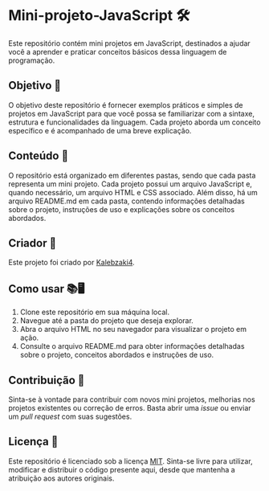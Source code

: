 # Mini-projeto-JavaScript 🛠️

Este repositório contém mini projetos em JavaScript, destinados a ajudar você a aprender e praticar conceitos básicos dessa linguagem de programação.

## Objetivo 🎯

O objetivo deste repositório é fornecer exemplos práticos e simples de projetos em JavaScript para que você possa se familiarizar com a sintaxe, estrutura e funcionalidades da linguagem. Cada projeto aborda um conceito específico e é acompanhado de uma breve explicação.

## Conteúdo 📂

O repositório está organizado em diferentes pastas, sendo que cada pasta representa um mini projeto. Cada projeto possui um arquivo JavaScript e, quando necessário, um arquivo HTML e CSS associado. Além disso, há um arquivo README.md em cada pasta, contendo informações detalhadas sobre o projeto, instruções de uso e explicações sobre os conceitos abordados.

## Criador 👤

Este projeto foi criado por [Kalebzaki4](https://github.com/Kalebzaki4).

## Como usar 📚🖥️

1. Clone este repositório em sua máquina local.
2. Navegue até a pasta do projeto que deseja explorar.
3. Abra o arquivo HTML no seu navegador para visualizar o projeto em ação.
4. Consulte o arquivo README.md para obter informações detalhadas sobre o projeto, conceitos abordados e instruções de uso.

## Contribuição 🤝

Sinta-se à vontade para contribuir com novos mini projetos, melhorias nos projetos existentes ou correção de erros. Basta abrir uma *issue* ou enviar um *pull request* com suas sugestões.

## Licença 📜

Este repositório é licenciado sob a licença [MIT](https://opensource.org/licenses/MIT). Sinta-se livre para utilizar, modificar e distribuir o código presente aqui, desde que mantenha a atribuição aos autores originais.
